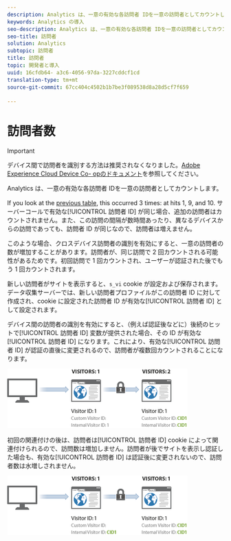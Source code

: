 ```yaml
---
description: Analytics は、一意の有効な各訪問者 IDを一意の訪問者としてカウントします。
keywords: Analytics の導入
seo-description: Analytics は、一意の有効な各訪問者 IDを一意の訪問者としてカウントします。
seo-title: 訪問者
solution: Analytics
subtopic: 訪問者
title: 訪問者
topic: 開発者と導入
uuid: 16cfdb64- a3c6-4056-97da-3227cddcf1cd
translation-type: tm+mt
source-git-commit: 67cc404c4502b1b7be3f089538d8a28d5cf7f659

---
```



# 訪問者数

>[!IMPORTANT]
>
>デバイス間で訪問者を識別する方法は推奨されなくなりました。[Adobe Experience Cloud Device Co- opのドキュメント](https://marketing.adobe.com/resources/help/en_US/mcdc/)を参照してください。

Analytics は、一意の有効な各訪問者 IDを一意の訪問者としてカウントします。

If you look at the [previous table](../../../implement/js-implementation/xdevice-visid/visit-example.md#concept_E3B32B8E539F4FDC8E3FA872328B87BA), this occurred 3 times: at hits 1, 9, and 10. サーバーコールで有効な[!UICONTROL 訪問者 ID] が同じ場合、追加の訪問者はカウントされません。また、この訪問の間隔が数時間あったり、異なるデバイスからの訪問であっても、訪問者 ID が同じなので、訪問者は増えません。

このような場合、クロスデバイス訪問者の識別を有効にすると、一意の訪問者の数が増加することがあります。訪問者が、同じ訪問で 2 回カウントされる可能性があるためです。初回訪問で 1 回カウントされ、ユーザーが認証された後でもう 1 回カウントされます。

新しい訪問者がサイトを表示すると、`s_vi` cookie が設定および保存されます。データ収集サーバーでは、新しい訪問者プロファイルがこの訪問者 ID に対して作成され、cookie に設定された訪問者 ID が有効な[!UICONTROL 訪問者 ID] として設定されます。

デバイス間の訪問者の識別を有効にすると、（例えば認証後などに）後続のヒットで[!UICONTROL 訪問者 ID] 変数が提供された場合、その ID が有効な[!UICONTROL 訪問者 ID] になります。これにより、有効な[!UICONTROL 訪問者 ID] が認証の直後に変更されるので、訪問者が複数回カウントされることになります。

![](assets/visitors.png)

初回の関連付けの後は、訪問者は[!UICONTROL 訪問者 ID] cookie によって関連付けられるので、訪問数は増加しません。訪問者が後でサイトを表示し認証した場合も、有効な[!UICONTROL 訪問者 ID] は認証後に変更されないので、訪問者数は水増しされません。

![](assets/visitors_2.png)

